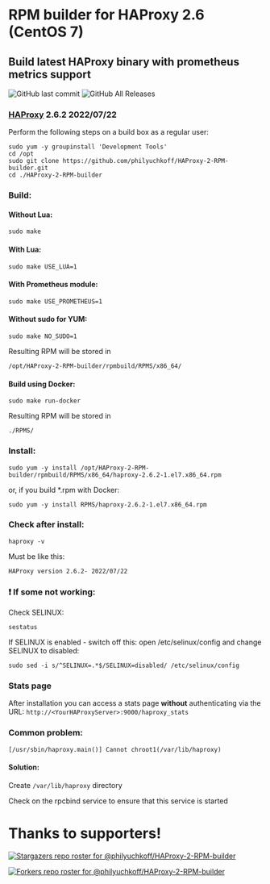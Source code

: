 # RPM builder for HAProxy 2.6 (CentOS 7)
## Build latest HAProxy binary with prometheus metrics support

![GitHub last commit](https://img.shields.io/github/last-commit/philyuchkoff/HAProxy-2-RPM-builder?style=for-the-badge)
![GitHub All Releases](https://img.shields.io/github/downloads/philyuchkoff/HAProxy-2-RPM-builder/total?style=for-the-badge)


### [HAProxy](http://www.haproxy.org/) 2.6.2 2022/07/22

Perform the following steps on a build box as a regular user:


    sudo yum -y groupinstall 'Development Tools'
    cd /opt
    sudo git clone https://github.com/philyuchkoff/HAProxy-2-RPM-builder.git
    cd ./HAProxy-2-RPM-builder

### Build:

#### Without Lua:

    sudo make
    
#### With Lua:

    sudo make USE_LUA=1

#### With Prometheus module:

    sudo make USE_PROMETHEUS=1

#### Without sudo for YUM:

    sudo make NO_SUDO=1

Resulting RPM will be stored in 

    /opt/HAProxy-2-RPM-builder/rpmbuild/RPMS/x86_64/

#### Build using Docker:

    sudo make run-docker

Resulting RPM will be stored in 

    ./RPMS/


### Install:

    sudo yum -y install /opt/HAProxy-2-RPM-builder/rpmbuild/RPMS/x86_64/haproxy-2.6.2-1.el7.x86_64.rpm

or, if you build *.rpm with Docker:

    sudo yum -y install RPMS/haproxy-2.6.2-1.el7.x86_64.rpm 
    

### Check after install:

    haproxy -v

Must be like this:

    HAProxy version 2.6.2- 2022/07/22
    

### :exclamation: If some not working:

Check SELINUX:

    sestatus

If SELINUX is enabled  - switch off this: open /etc/selinux/config and change SELINUX to disabled:

    sudo sed -i s/^SELINUX=.*$/SELINUX=disabled/ /etc/selinux/config

### Stats page

After installation you can access a stats page **without** authenticating via the URL: `http://<YourHAProxyServer>:9000/haproxy_stats`



### Common problem:
    [/usr/sbin/haproxy.main()] Cannot chroot1(/var/lib/haproxy)  

#### Solution:
Create `/var/lib/haproxy` directory

Check on the rpcbind service to ensure that this service is started 

# Thanks to supporters!
[![Stargazers repo roster for @philyuchkoff/HAProxy-2-RPM-builder](https://reporoster.com/stars/philyuchkoff/HAProxy-2-RPM-builder)](https://github.com/philyuchkoff/HAProxy-2-RPM-builder/stargazers)

[![Forkers repo roster for @philyuchkoff/HAProxy-2-RPM-builder](https://reporoster.com/forks/philyuchkoff/HAProxy-2-RPM-builder)](https://github.com/philyuchkoff/HAProxy-2-RPM-builder/network/members)
